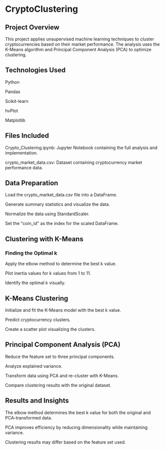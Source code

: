# CryptoClustering

## Project Overview

This project applies unsupervised machine learning techniques to cluster cryptocurrencies based on their market performance. The analysis uses the K-Means algorithm and Principal Component Analysis (PCA) to optimize clustering.

## Technologies Used

Python

Pandas

Scikit-learn

hvPlot

Matplotlib

## Files Included

Crypto_Clustering.ipynb: Jupyter Notebook containing the full analysis and implementation.

crypto_market_data.csv: Dataset containing cryptocurrency market performance data.

## Data Preparation

Load the crypto_market_data.csv file into a DataFrame.

Generate summary statistics and visualize the data.

Normalize the data using StandardScaler.

Set the "coin_id" as the index for the scaled DataFrame.

## Clustering with K-Means

### Finding the Optimal k

Apply the elbow method to determine the best k value.

Plot inertia values for k values from 1 to 11.

Identify the optimal k visually.

## K-Means Clustering

Initialize and fit the K-Means model with the best k value.

Predict cryptocurrency clusters.

Create a scatter plot visualizing the clusters.

## Principal Component Analysis (PCA)

Reduce the feature set to three principal components.

Analyze explained variance.

Transform data using PCA and re-cluster with K-Means.

Compare clustering results with the original dataset.

## Results and Insights

The elbow method determines the best k value for both the original and PCA-transformed data.

PCA improves efficiency by reducing dimensionality while maintaining variance.

Clustering results may differ based on the feature set used.
